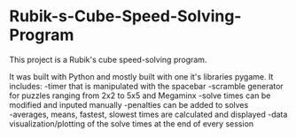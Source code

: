 # Rubik-s-Cube-Speed-Solving-Program

This project is a Rubik's cube speed-solving program.

It was built with Python and mostly built with one it's libraries pygame. It includes: 
-timer that is manipulated with the spacebar 
-scramble generator for puzzles ranging from 2x2 to 5x5 and Megaminx
-solve times can be modified and inputed manually 
-penalties can be added to solves  
-averages, means, fastest, slowest times are calculated and displayed
-data visualization/plotting of the solve times at the end of every session
